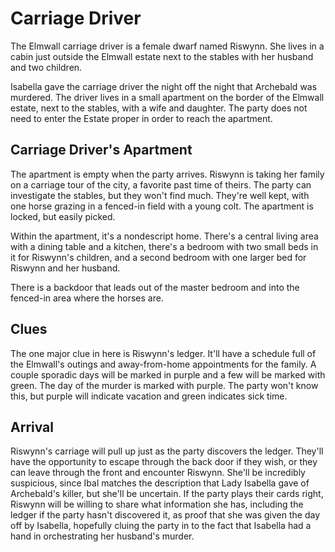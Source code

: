 # Carriage Driver
The Elmwall carriage driver is a female dwarf named Riswynn. She lives in a cabin just outside the Elmwall estate next to the stables with her husband and two children.

Isabella gave the carriage driver the night off the night that Archebald was murdered. The driver lives in a small apartment on the border of the Elmwall estate, next to the stables, with a wife and daughter. The party does not need to enter the Estate proper in order to reach the apartment.

## Carriage Driver's Apartment
The apartment is empty when the party arrives. Riswynn is taking her family on a carriage tour of the city, a favorite past time of theirs. The party can investigate the stables, but they won't find much. They're well kept, with one horse grazing in a fenced-in field with a young colt. The apartment is locked, but easily picked.

Within the apartment, it's a nondescript home. There's a central living area with a dining table and a kitchen, there's a bedroom with two small beds in it for Riswynn's children, and a second bedroom with one larger bed for Riswynn and her husband.

There is a backdoor that leads out of the master bedroom and into the fenced-in area where the horses are.

## Clues
The one major clue in here is Riswynn's ledger. It'll have a schedule full of the Elmwall's outings and away-from-home appointments for the family. A couple sporadic days will be marked in purple and a few will be marked with green. The day of the murder is marked with purple. The party won't know this, but purple will indicate vacation and green indicates sick time.

## Arrival
Riswynn's carriage will pull up just as the party discovers the ledger. They'll have the opportunity to escape through the back door if they wish, or they can leave through the front and encounter Riswynn. She'll be incredibly suspicious, since Ibal matches the description that Lady Isabella gave of Archebald's killer, but she'll be uncertain. If the party plays their cards right, Riswynn will be willing to share what information she has, including the ledger if the party hasn't discovered it, as proof that she was given the day off by Isabella, hopefully cluing the party in to the fact that Isabella had a hand in orchestrating her husband's murder.
